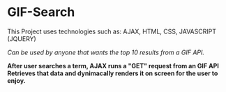 # GIF-Search

This Project uses technologies such as:  AJAX, HTML, CSS, JAVASCRIPT (JQUERY)

*Can be used by anyone that wants the top 10 results from a GIF API.*

**After user searches a term, AJAX runs a "GET" request from an GIF API
Retrieves that data and dynimacally renders it on screen for the user to enjoy.**
